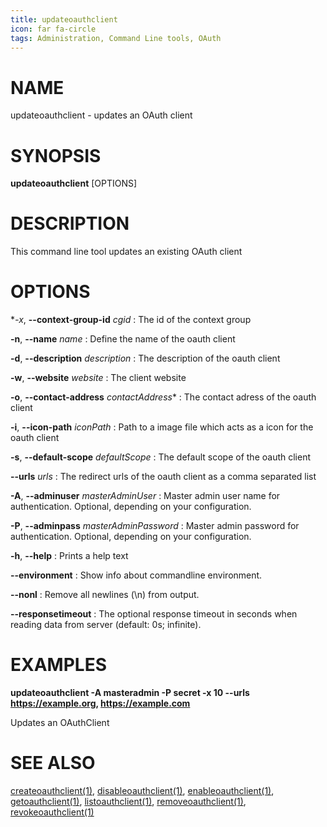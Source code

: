```yaml
---
title: updateoauthclient
icon: far fa-circle
tags: Administration, Command Line tools, OAuth
---
```


# NAME

updateoauthclient - updates an OAuth client

# SYNOPSIS

**updateoauthclient** [OPTIONS]

# DESCRIPTION

This command line tool updates an existing OAuth client

# OPTIONS

**-x*, **--context-group-id** *cgid*
: The id of the context group
 
**-n**, **--name** *name*
: Define the name of the oauth client

**-d**, **--description** *description*
: The description of the oauth client

**-w**, **--website** *website*
: The client website
          
**-o**, **--contact-address** *contactAddress**
: The contact adress of the oauth client

**-i**, **--icon-path** *iconPath*
: Path to a image file which acts as a icon for the oauth client

**-s**, **--default-scope** *defaultScope*
: The default scope of the oauth client

**--urls** *urls*
: The redirect urls of the oauth client as a comma separated list

**-A**, **--adminuser** *masterAdminUser*
:   Master admin user name for authentication. Optional, depending on your configuration.

**-P**, **--adminpass** *masterAdminPassword*
:   Master admin password for authentication. Optional, depending on your configuration.

**-h**, **--help**
: Prints a help text

**--environment**
:   Show info about commandline environment.

**--nonl**
:   Remove all newlines (\\n) from output.

**--responsetimeout**
: The optional response timeout in seconds when reading data from server (default: 0s; infinite).

# EXAMPLES

**updateoauthclient -A masteradmin -P secret -x 10 --urls https://example.org, https://example.com**

Updates an OAuthClient

# SEE ALSO

[createoauthclient(1)](createoauthclient), [disableoauthclient(1)](disableoauthclient), [enableoauthclient(1)](enableoauthclient), [getoauthclient(1)](getoauthclient), [listoauthclient(1)](listoauthclient), [removeoauthclient(1)](removeoauthclient), [revokeoauthclient(1)](revokeoauthclient)